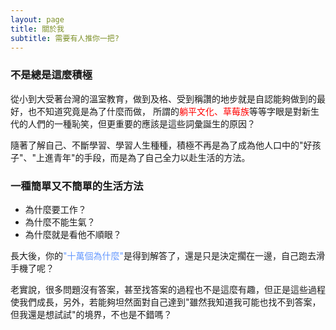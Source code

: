 ```yaml
---
layout: page
title: 關於我
subtitle: 需要有人推你一把?
---
```


### 不是總是這麼積極

從小到大受著台灣的溫室教育，做到及格、受到稱讚的地步就是自認能夠做到的最好，也不知道究竟是為了什麼而做，
所謂的<span style="color: red;">躺平文化、草莓族</span>等等字眼是對新生代的人們的一種恥笑，但更重要的應該是這些詞彙誕生的原因？

隨著了解自己、不斷學習、學習人生種種，積極不再是為了成為他人口中的"好孩子"、"上進青年"的手段，而是為了自己全力以赴生活的方法。

### 一種簡單又不簡單的生活方法

* 為什麼要工作？
* 為什麼不能生氣？
* 為什麼就是看他不順眼？

長大後，你的<span style="color: #6699ff;">"十萬個為什麼"</span>是得到解答了，還是只是決定擱在一邊，自己跑去滑手機了呢？

老實說，很多問題沒有答案，甚至找答案的過程也不是這麼有趣，但正是這些過程使我們成長，另外，若能夠坦然面對自己達到"雖然我知道我可能也找不到答案，但我還是想試試"的境界，不也是不錯嗎？


